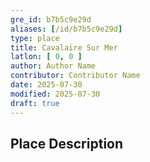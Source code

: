 ```yaml
---
gre_id: b7b5c9e29d
aliases: [/id/b7b5c9e29d]
type: place
title: Cavalaire Sur Mer
latlon: [ 0, 0 ]
author: Author Name
contributor: Contributor Name
date: 2025-07-30
modified: 2025-07-30
draft: true
---
```


<!-- ## Dates -->

## Place Description

<!--
## Maps
{{< image file="filename.jpg" caption="" credit="" alt="" >}}
-->

<!--
## Plans
{{< image file="filename.jpg" caption="" credit="" alt="" >}}
-->

<!--
## Images
{{< image file="filename.jpg" caption="" credit="" alt="" >}}
-->

<!--
## Bibliography
- BIB_ENTRY [(worldcat)](WORLDCAT_LINK_URL)
-->

<!--
## Keywords
- {{< keyword "Example keyword" >}}
-->

<!--
## Places
- {{< id vocab="Pleiades" id="" name="" >}}
- {{< id vocab="TGN" id="" name="" >}}
-->
